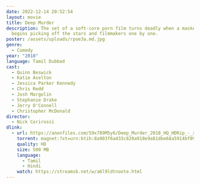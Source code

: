 ```yaml
---
date: 2022-12-14 20:52:54
layout: movie
title: Deep Murder
description: The set of a soft-core porn film turns deadly when a masked killer
  begins picking off the stars and filmmakers one by one.
poster: /assets/uploads/rpoe3a.md.jpg
genre:
  - Comedy
year: "2018"
language: Tamil Dubbed
cast:
  - Quinn Beswick
  - Katie Aselton
  - Jessica Parker Kennedy
  - Chris Redd
  - Josh Margolin
  - Stephanie Drake
  - Jerry O'Connell
  - Christopher McDonald
director:
  - Nick Corirossi
dlink:
  - url: https://anonfiles.com/S9x789M5y6/Deep_Murder_2018_HQ_HDRip_-_x264_-_Tamil_Hindi_-_400MB_-_ESub_mkv
    torrent: magnet:?xt=urn:btih:8a903f6a433c820a918e9a81dbe68a5914bf09c2&dn=www.1TamilMV.men%20-%20Deep%20Murder%20(2018)%20HQ%20HDRip%20-%20x264%20-%20%5bTamil%20%2b%20Hindi%5d%20-%20400MB%20-%20ESub.mkv&tr=udp%3a%2f%2ftracker.openbittorrent.com%3a80%2fannounce&tr=udp%3a%2f%2f9.rarbg.me%3a2830%2fannounce&tr=udp%3a%2f%2f9.rarbg.to%3a2940%2fannounce&tr=udp%3a%2f%2ftracker.opentrackr.org%3a1337%2fannounce&tr=udp%3a%2f%2ftracker.tiny-vps.com%3a6969%2fannounce&tr=udp%3a%2f%2fopen.stealth.si%3a80%2fannounce&tr=http%3a%2f%2ft.nyaatracker.com%3a80%2fannounce&tr=udp%3a%2f%2fmovies.zsw.ca%3a6969%2fannounce&tr=udp%3a%2f%2fipv4.tracker.harry.lu%3a80%2fannounce&tr=udp%3a%2f%2ffe.dealclub.de%3a6969%2fannounce&tr=udp%3a%2f%2fexplodie.org%3a6969%2fannounce&tr=udp%3a%2f%2fexodus.desync.com%3a6969%2fannounce&tr=udp%3a%2f%2fbt2.archive.org%3a6969%2fannounce&tr=udp%3a%2f%2fbt1.archive.org%3a6969%2fannounce&tr=udp%3a%2f%2fvibe.sleepyinternetfun.xyz%3a1738%2fannounce&tr=udp%3a%2f%2ftsundere.pw%3a6969%2fannounce&tr=udp%3a%2f%2ftracker2.dler.org%3a80%2fannounce&tr=wss%3a%2f%2ftracker.btorrent.xyz
    quality: HD
    size: 500 MB
    language:
      - Tamil
      - Hindi
    watch: https://streamsb.net/w/a6l9ldtnoote.html
---
```

